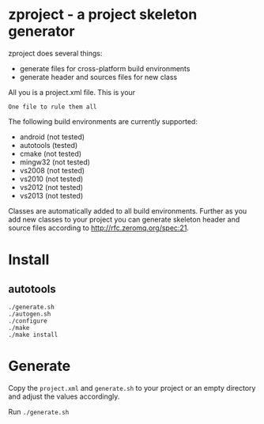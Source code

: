 zproject - a project skeleton generator
=======================================

zproject does several things:

* generate files for cross-platform build environments
* generate header and sources files for new class

All you is a project.xml file. This is your 

```One file to rule them all```

The following build environments are currently supported:
 
* android (not tested)
* autotools (tested)                                                                                   
* cmake (not tested)                                                                                
* mingw32 (not tested)                                                                                    
* vs2008 (not tested)                                                                                     
* vs2010 (not tested)
* vs2012 (not tested)
* vs2013 (not tested)
 
Classes are automatically added to all build environments. Further as you
add new classes to your project you can generate skeleton header and source 
files according to http://rfc.zeromq.org/spec:21.

# Install

## autotools

```
./generate.sh
./autogen.sh
./configure
./make
./make install
```

# Generate 

Copy the `project.xml` and `generate.sh` to your project or an empty directory and adjust the values accordingly.

Run `./generate.sh`
